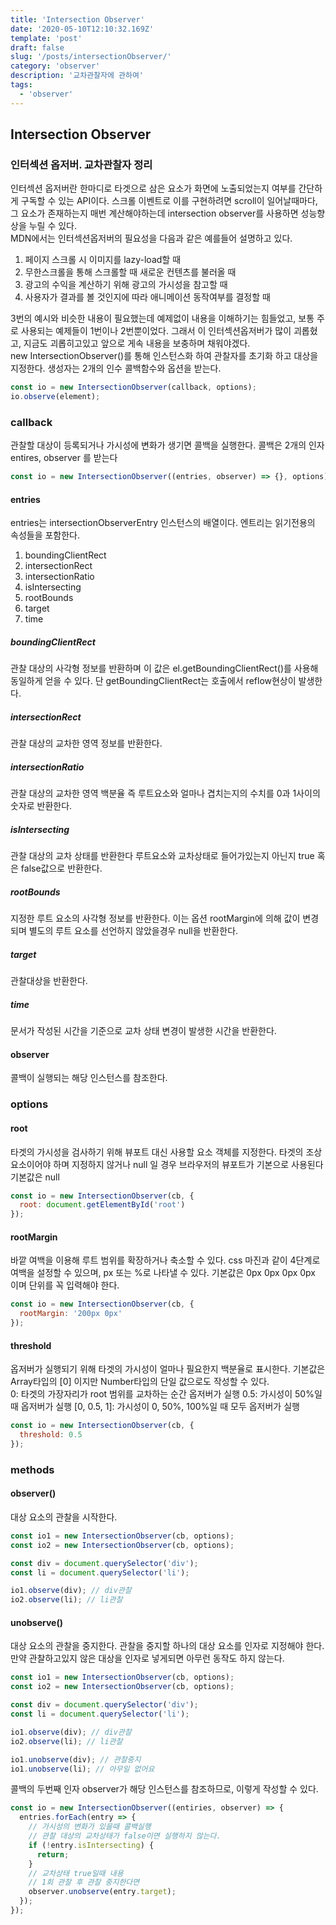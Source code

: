 ```yaml
---
title: 'Intersection Observer'
date: '2020-05-10T12:10:32.169Z'
template: 'post'
draft: false
slug: '/posts/intersectionObserver/'
category: 'observer'
description: '교차관찰자에 관하여'
tags:
  - 'observer'
---
```


## Intersection Observer

### 인터섹션 옵저버. 교차관찰자 정리

인터섹션 옵저버란 한마디로 타겟으로 삼은 요소가 화면에 노출되었는지 여부를 간단하게 구독할 수 있는 API이다. 스크롤 이벤트로 이를 구현하려면 scroll이 일어날때마다, 그 요소가 존재하는지 매번 계산해야하는데 intersection observer를 사용하면 성능향상을 누릴 수 있다.  
MDN에서는 인터섹션옵저버의 필요성을 다음과 같은 예를들어 설명하고 있다.

1. 페이지 스크롤 시 이미지를 lazy-load할 때
2. 무한스크롤을 통해 스크롤할 때 새로운 컨텐츠를 불러올 때
3. 광고의 수익을 계산하기 위해 광고의 가시성을 참고할 때
4. 사용자가 결과를 볼 것인지에 따라 애니메이션 동작여부를 결정할 때

3번의 예시와 비슷한 내용이 필요했는데 예제없이 내용을 이해하기는 힘들었고, 보통 주로 사용되는 예제들이 1번이나 2번뿐이었다. 그래서 이 인터섹션옵저버가 많이 괴롭혔고, 지금도 괴롭히고있고 앞으로 게속 내용을 보충하며 채워야겠다.  
new IntersectionObserver()를 통해 인스턴스화 하여 관찰자를 초기화 하고 대상을 지정한다. 생성자는 2개의 인수 콜백함수와 옵션을 받는다.

```js
const io = new IntersectionObserver(callback, options);
io.observe(element);
```

### callback

관찰할 대상이 등록되거나 가시성에 변화가 생기면 콜백을 실행한다. 콜백은 2개의 인자 entires, observer 를 받는다

```js
const io = new IntersectionObserver((entries, observer) => {}, options);
```

#### entries

entries는 intersectionObserverEntry 인스턴스의 배열이다. 엔트리는 읽기전용의 속성들을 포함한다.

1. boundingClientRect
2. intersectionRect
3. intersectionRatio
4. isIntersecting
5. rootBounds
6. target
7. time

##### boundingClientRect

관찰 대상의 사각형 정보를 반환하며 이 값은 el.getBoundingClientRect()를 사용해 동일하게 얻을 수 있다. 단 getBoundingClientRect는 호출에서 reflow현상이 발생한다.

##### intersectionRect

관찰 대상의 교차한 영역 정보를 반환한다.

##### intersectionRatio

관찰 대상의 교차한 영역 백분율 즉 루트요소와 얼마나 겹치는지의 수치를 0과 1사이의 숫자로 반환한다.

##### isIntersecting

관찰 대상의 교차 상태를 반환한다 루트요소와 교차상태로 들어가있는지 아닌지 true 혹은 false값으로 반환한다.

##### rootBounds

지정한 루트 요소의 사각형 정보를 반환한다. 이는 옵션 rootMargin에 의해 값이 변경되며 별도의 루트 요소를 선언하지 않았을경우 null을 반환한다.

##### target

관찰대상을 반환한다.

##### time

문서가 작성된 시간을 기준으로 교차 상태 변경이 발생한 시간을 반환한다.

#### observer

콜백이 실행되는 해당 인스턴스를 참조한다.

### options

#### root

타겟의 가시성을 검사하기 위해 뷰포트 대신 사용할 요소 객체를 지정한다. 타겟의 조상요소이어야 하며 지정하지 않거나 null 일 경우 브라우저의 뷰포트가 기본으로 사용된다 기본값은 null

```js
const io = new IntersectionObserver(cb, {
  root: document.getElementById('root')
});
```

#### rootMargin

바깥 여백을 이용해 루트 범위를 확장하거나 축소할 수 있다.
css 마진과 같이 4단계로 여백을 설정할 수 있으며, px 또는 %로 나타낼 수 있다.
기본값은 0px 0px 0px 0px 이며 단위를 꼭 입력해야 한다.

```js
const io = new IntersectionObserver(cb, {
  rootMargin: '200px 0px'
});
```

#### threshold

옵저버가 실행되기 위해 타겟의 가시성이 얼마나 필요한지 백분율로 표시한다. 기본값은 Array타입의 [0] 이지만 Number타입의 단일 값으로도 작성할 수 있다.  
0: 타겟의 가장자리가 root 범위를 교차하는 순간 옵저버가 실행
0.5: 가시성이 50%일 때 옵저버가 실행
[0, 0.5, 1]: 가시성이 0, 50%, 100%일 때 모두 옵저버가 실행

```js
const io = new IntersectionObserver(cb, {
  threshold: 0.5
});
```

### methods

#### observer()

대상 요소의 관찰을 시작한다.

```js
const io1 = new IntersectionObserver(cb, options);
const io2 = new IntersectionObserver(cb, options);

const div = document.querySelector('div');
const li = document.querySelector('li');

io1.observe(div); // div관찰
io2.observe(li); // li관찰
```

#### unobserve()

대상 요소의 관찰을 중지한다.
관찰을 중지할 하나의 대상 요소를 인자로 지정해야 한다. 만약 관찰하고있지 않은 대상을 인자로 넣게되면 아무런 동작도 하지 않는다.

```js
const io1 = new IntersectionObserver(cb, options);
const io2 = new IntersectionObserver(cb, options);

const div = document.querySelector('div');
const li = document.querySelector('li');

io1.observe(div); // div관찰
io2.observe(li); // li관찰

io1.unobserve(div); // 관찰중지
io1.unobserve(li); // 아무일 없어요
```

콜백의 두번째 인자 observer가 해당 인스턴스를 참조하므로, 이렇게 작성할 수 있다.

```js
const io = new IntersectionObserver((entiries, observer) => {
  entries.forEach(entry => {
    // 가시성의 변화가 있을때 콜백실행
    // 관찰 대상의 교차상태가 false이면 실행하지 않는다.
    if (!entry.isIntersecting) {
      return;
    }
    // 교차상태 true일때 내용
    // 1회 관찰 후 관찰 중지한다면
    observer.unobserve(entry.target);
  });
});
```
